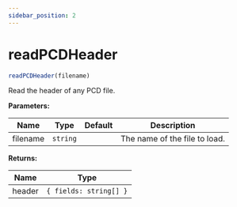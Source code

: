 ```yaml
---
sidebar_position: 2
---
```


# readPCDHeader

```ts
readPCDHeader(filename)
```

Read the header of any PCD file.

**Parameters:**

| Name     | Type     | Default | Description                   |
| -------- | -------- | ------- | ----------------------------- |
| filename | `string` |         | The name of the file to load. |

**Returns:**

| Name   | Type                   |
| ------ | ---------------------- |
| header | `{ fields: string[] }` |
